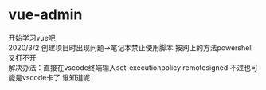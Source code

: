 # vue-admin
开始学习vue吧  
2020/3/2 创建项目时出现问题->笔记本禁止使用脚本 按网上的方法powershell又打不开  
解决办法：直接在vscode终端输入set-executionpolicy remotesigned 不过也可能是vscode卡了 谁知道呢  
